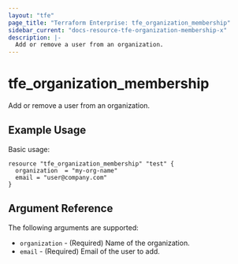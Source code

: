 ```yaml
---
layout: "tfe"
page_title: "Terraform Enterprise: tfe_organization_membership"
sidebar_current: "docs-resource-tfe-organization-membership-x"
description: |-
  Add or remove a user from an organization.
---
```


# tfe_organization_membership

Add or remove a user from an organization.

## Example Usage

Basic usage:

```hcl
resource "tfe_organization_membership" "test" {
  organization  = "my-org-name"
  email = "user@company.com"
}
```

## Argument Reference

The following arguments are supported:

* `organization` - (Required) Name of the organization.
* `email` - (Required) Email of the user to add.
